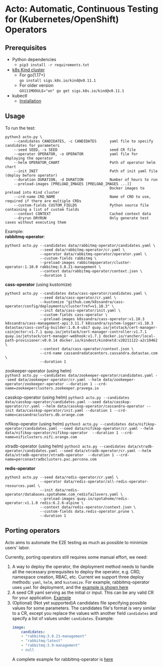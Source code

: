 # Acto: Automatic, Continuous Testing for (Kubernetes/OpenShift) Operators

## Prerequisites
- Python dependencies
    - `pip3 install -r requirements.txt`
- [k8s Kind cluster](https://kind.sigs.k8s.io/)  
    - For go(1.17+)  
    `go install sigs.k8s.io/kind@v0.11.1`
    - For older version  
    `GO111MODULE="on" go get sigs.k8s.io/kind@v0.11.1`
- kubectl
    - [Installation](https://kubernetes.io/docs/tasks/tools/install-kubectl-linux/)

## Usage
To run the test:  
```
python3 acto.py \
    --candidates CANDIDATES, -c CANDIDATES      yaml file to specify candidates for parameters
    --seed SEED, -s SEED                        seed CR file
    --operator OPERATOR, -o OPERATOR            yaml file for deploying the operator
    --helm OPERATOR_CHART                       Path of operator helm chart
    --init INIT                                 Path of init yaml file (deploy before operator)
    --duration DURATION, -d DURATION            Number of hours to run
    --preload-images [PRELOAD_IMAGES [PRELOAD_IMAGES ...]]
                                                Docker images to preload into Kind cluster
    --crd-name CRD_NAME                         Name of CRD to use, required if there are multiple CRDs
    --custom-fields CUSTOM_FIELDS               Python source file containing a list of custom fields
    --context CONTEXT                           Cached context data
    --dryrun DRYRUN                             Only generate test cases without executing them
```

Example:   
**rabbitmq-operator**:  
```console
python3 acto.py --candidates data/rabbitmq-operator/candidates.yaml \
                --seed data/rabbitmq-operator/cr.yaml \
                --operator data/rabbitmq-operator/operator.yaml \
                --custom-fields rabbitmq \
                --preload-images rabbitmqoperator/cluster-operator:1.10.0 rabbitmq:3.8.21-management \
                --context data/rabbitmq-operator/context.json \
                --duration 1
```

**cass-operator** (using kustomize)   
```console
python3 acto.py --candidates data/cass-operator/candidates.yaml \
                --seed data/cass-operator/cr.yaml \
                --kustomize "github.com/k8ssandra/cass-operator/config/deployments/cluster?ref=v1.10.3" \
                --init data/cass-operator/init.yaml \
                --custom-fields cass-operator \
                --preload-images k8ssandra/cass-operator:v1.10.3 k8ssandra/cass-management-api:3.11.7 k8ssandra/system-logger:v1.10.3 datastax/cass-config-builder:1.0.4-ubi7 quay.io/jetstack/cert-manager-cainjector:v1.7.1 quay.io/jetstack/cert-manager-controller:v1.7.1 quay.io/jetstack/cert-manager-webhook:v1.7.1 docker.io/rancher/local-path-provisioner:v0.0.14 docker.io/kindest/kindnetd:v20211122-a2c10462 \
                --context data/cass-operator/context.json \
                --crd-name cassandradatacenters.cassandra.datastax.com \
                --duration 1
```

zookeeper-operator (using helm)  
`python3 acto.py --candidates data/zookeeper-operator/candidates.yaml --seed data/zookeeper-operator/cr.yaml --helm data/zookeeper-operator/zookeeper-operator --duration 1 --crd-name=zookeeperclusters.zookeeper.pravega.io`

casskop-operator (using helm)
`python3 acto.py --candidates data/casskop-operator/candidates.yaml --seed data/casskop-operator/cr.yaml --helm data/casskop-operator/cassandra-operator --init data/casskop-operator/init.yaml --duration 1 --crd-name=cassandraclusters.db.orange.com`

nifikop-operator (using helm)
`python3 acto.py --candidates data/nifikop-operator/candidates.yaml --seed data/nifikop-operator/cr.yaml --helm data/nifikop-operator/nifikop-operator  --duration 1 --crd-name=nificlusters.nifi.orange.com`

xtradb-operator (using helm)
`python3 acto.py --candidates data/xtradb-operator/candidates.yaml --seed data/xtradb-operator/cr.yaml --helm data/xtradb-operator/xtradb-operator  --duration 1 --crd-name=perconaxtradbclusters.pxc.percona.com`

**redis-operator**
```console
python3 acto.py --seed data/redis-operator/cr.yaml \
                --operator data/redis-operator/all-redis-operator-resources.yaml \
                --init data/redis-operator/databases.spotahome.com_redisfailovers.yaml \
                --preload-images quay.io/spotahome/redis-operator:v1.1.0 redis:6.2.6-alpine \
                --context data/redis-operator/context.json \
                --custom-fields data.redis-operator.prune \
                --duration 1
```


## Porting operators
Acto aims to automate the E2E testing as much as possible to minimize users' labor.

Currently, porting operators still requires some manual effort, we need:
1. A way to deploy the operator, the deployment method needs to handle all the necessary prerequisites to deploy the operator, e.g. CRD, namespace creation, RBAC, etc. Current we support three deploy methods: `yaml`, `helm`, and `kustomize`. For example, rabbitmq-operator uses `yaml` for deployment, and the [example is shown here](data/rabbitmq-operator/operator.yaml)
2. A seed CR yaml serving as the initial cr input. This can be any valid CR for your application. [Example](data/rabbitmq-operator/cr.yaml)
3. (Optional) (Not yet supported)A candidates file specifying possible values for some parameters. The candidates file's format is very similar to a CR, except you replace the values with another field `candidates` and specify a list of values under `candidates`. Example:
    ```yaml
    image:
        candidates:
        - "rabbitmq:3.8.21-management"
        - "rabbitmq:latest"
        - "rabbitmq:3.9-management"
        - null
    ```
    A complete example for rabbitmq-operator is [here](data/rabbitmq-operator/candidates.yaml)
